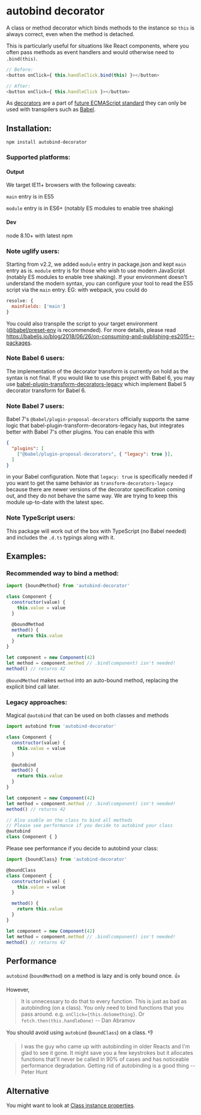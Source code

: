 # autobind decorator

A class or method decorator which binds methods to the instance so `this` is always correct, even when the method is detached.

This is particularly useful for situations like React components, where you often pass methods as event handlers and would otherwise need to `.bind(this)`.

```js
// Before:
<button onClick={ this.handleClick.bind(this) }></button>

// After:
<button onClick={ this.handleClick }></button>
```

As [decorators](https://github.com/wycats/javascript-decorators) are a part of [future ECMAScript standard](https://github.com/tc39/proposals) they can only be used with transpilers such as [Babel](http://babeljs.io).

## Installation:

```
npm install autobind-decorator
```

### Supported platforms:

#### Output

We target IE11+ browsers with the following caveats:

`main` entry is in ES5

`module` entry is in ES6+ (notably ES modules to enable tree shaking)

#### Dev

node 8.10+ with latest npm

### Note uglify users:

Starting from v2.2, we added `module` entry in package.json and kept `main` entry as is. `module` entry is for those who wish to use modern JavaScript (notably ES modules to enable tree shaking). If your environment doesn't understand the modern syntax, you can configure your tool to read the ES5 script via the `main` entry. EG: with webpack, you could do

```js
resolve: {
  mainFields: ['main']
}
```

You could also transpile the script to your target environment ([@babel/preset-env](https://babeljs.io/docs/en/babel-preset-env) is recommended). For more details, please read https://babeljs.io/blog/2018/06/26/on-consuming-and-publishing-es2015+-packages.

### Note Babel 6 users:

The implementation of the decorator transform is currently on hold as the syntax is not final. If you would like to use this project with Babel 6, you may use [babel-plugin-transform-decorators-legacy](https://github.com/loganfsmyth/babel-plugin-transform-decorators-legacy) which implement Babel 5 decorator transform for Babel 6.

### Note Babel 7 users:

Babel 7's `@babel/plugin-proposal-decorators` officially supports the same logic that babel-plugin-transform-decorators-legacy has, but integrates better with Babel 7's other plugins. You can enable this with

```json
{
  "plugins": [
    ["@babel/plugin-proposal-decorators", { "legacy": true }],
  ]
}
```

in your Babel configuration. Note that `legacy: true` is specifically needed if you
want to get the same behavior as `transform-decorators-legacy` because there
are newer versions of the decorator specification coming out, and they do not
behave the same way. We are trying to keep this module up-to-date with the latest spec.

### Note TypeScript users:

This package will work out of the box with TypeScript (no Babel needed) and includes the `.d.ts` typings along with it.

## Examples:

### Recommended way to bind a method:

```js
import {boundMethod} from 'autobind-decorator'

class Component {
  constructor(value) {
    this.value = value
  }

  @boundMethod
  method() {
    return this.value
  }
}

let component = new Component(42)
let method = component.method // .bind(component) isn't needed!
method() // returns 42
```

`@boundMethod` makes `method` into an auto-bound method, replacing the explicit bind call later.

### Legacy approaches:

Magical `@autobind` that can be used on both classes and methods

```js
import autobind from 'autobind-decorator'

class Component {
  constructor(value) {
    this.value = value
  }

  @autobind
  method() {
    return this.value
  }
}

let component = new Component(42)
let method = component.method // .bind(component) isn't needed!
method() // returns 42

// Also usable on the class to bind all methods
// Please see performance if you decide to autobind your class
@autobind
class Component { }
```

Please see performance if you decide to autobind your class:

```js
import {boundClass} from 'autobind-decorator'

@boundClass
class Component {
  constructor(value) {
    this.value = value
  }

  method() {
    return this.value
  }
}

let component = new Component(42)
let method = component.method // .bind(component) isn't needed!
method() // returns 42
```

## Performance

`autobind` (`boundMethod`) on a method is lazy and is only bound once. :thumbsup:

However,

> It is unnecessary to do that to every function. This is just as bad as autobinding (on a class). You only need to bind functions that you pass around. e.g. `onClick={this.doSomething}`. Or `fetch.then(this.handleDone)`
  -- Dan Abramov‏

You should avoid using `autobind` (`boundClass`) on a class. :thumbsdown:

> I was the guy who came up with
autobinding in older Reacts and I'm glad
to see it gone. It might save you a few
keystrokes but it allocates functions
that'll never be called in 90% of cases
and has noticeable performance
degradation. Getting rid of autobinding
is a good thing
  -- Peter Hunt

## Alternative

You might want to look at [Class instance properties](https://tc39.github.io/proposal-class-public-fields/).
